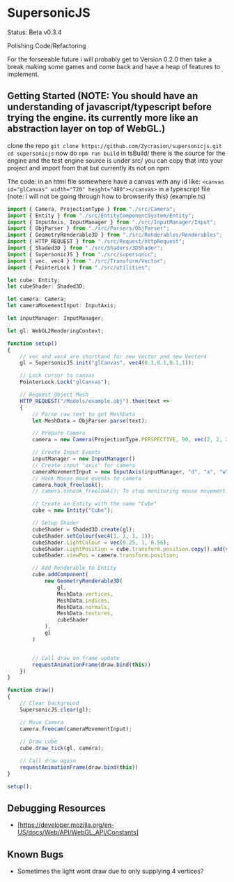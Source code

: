 # SupersonicJS
Status: Beta v0.3.4

Polishing Code/Refactoring

For the forseeable future i will probably get to Version 0.2.0 then take a break making some games and come back and have a heap of features to implement.

## Getting Started (NOTE: You should have an understanding of javascript/typescript before trying the engine. its currently more like an abstraction layer on top of WebGL.)
clone the repo 
`git clone https://github.com/Zycrasion/supersonicjs.git`
`cd supersonicjs`
now do
`npm run build`
in tsBuild/ there is the source for the engine and the test
engine source is under src/
you can copy that into your project and import from that
but currently its not on npm

The code:
in an html file somewhere have a canvas with any id like:
`<canvas id="glCanvas" width="720" height="480"></canvas>`
in a typescript file (note: i will not be going through how to browserify this)
(example.ts)
```ts
import { Camera, ProjectionType } from "./src/Camera";
import { Entity } from "./src/EntityComponentSystem/Entity";
import { InputAxis, InputManager } from "./src/InputManager/Input";
import { ObjParser } from "./src/Parsers/ObjParser";
import { GeometryRenderable3D } from "./src/Renderables/Renderables";
import { HTTP_REQUEST } from "./src/Request/httpRequest";
import { Shaded3D } from "./src/Shaders/3DShader";
import { SupersonicJS } from "./src/supersonic";
import { vec, vec4 } from "./src/Transform/Vector";
import { PointerLock } from "./src/utilities";

let cube: Entity;
let cubeShader: Shaded3D;

let camera: Camera;
let cameraMovementInput: InputAxis;

let inputManager: InputManager;

let gl: WebGL2RenderingContext;

function setup()
{
    // vec and vec4 are shorthand for new Vector and new Vector4
    gl = SupersonicJS.init("glCanvas", vec4(0.1,0.1,0.1,1));

    // Lock cursor to canvas
    PointerLock.Lock("glCanvas");

    // Request Object Mesh
    HTTP_REQUEST("/Models/example.obj").then(text =>
    {
        // Parse raw text to get MeshData
        let MeshData = ObjParser.parse(text);

        // Prepare Camera
        camera = new Camera(ProjectionType.PERSPECTIVE, 90, vec(2, 2, 2));

        // Create Input Events
        inputManager = new InputManager()
        // Create input "axis" for camera
        cameraMovementInput = new InputAxis(inputManager, "d", "a", "w", "s");
        // Hook Mouse move events to camera
        camera.hook_freelook();
        // camera.unhook_freelook(); To stop monitoring mouse movement

        // Create an Entity with the name "Cube"
        cube = new Entity("Cube");

        // Setup Shader
        cubeShader = Shaded3D.create(gl);
        cubeShader.setColour(vec4(1, 1, 1, 1));
        cubeShader.LightColour = vec(0.25, 1, 0.56);
        cubeShader.LightPosition = cube.transform.position.copy().add(vec(0, 0, 1));
        cubeShader.viewPos = camera.transform.position;

        // Add Renderable to Entity
        cube.addComponent(
            new GeometryRenderable3D(
                gl,
                MeshData.vertices,
                MeshData.indices,
                MeshData.normals,
                MeshData.textures,
                cubeShader
            ),
            gl
        )


        // Call draw on frame update
        requestAnimationFrame(draw.bind(this))
    })
}

function draw()
{
    // Clear background
    SupersonicJS.clear(gl);

    // Move Camera
    camera.freecam(cameraMovementInput);
    
    // Draw cube
    cube.draw_tick(gl, camera);

    // Call draw again
    requestAnimationFrame(draw.bind(this))
}

setup();
```

## Debugging Resources
- [https://developer.mozilla.org/en-US/docs/Web/API/WebGL_API/Constants]

## Known Bugs
- Sometimes the light wont draw due to only supplying 4 vertices?